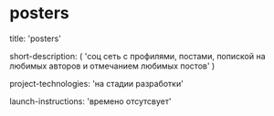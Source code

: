 # posters
title: 'posters'

short-description: (
    'соц сеть с профилями, постами,
     попиской на любимых авторов 
     и отмечанием любимых постов'
     )

project-technologies: 'на стадии разработки'

launch-instructions: 'времено отсутсвует'


